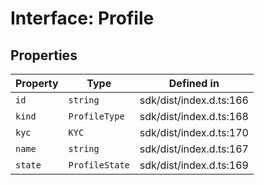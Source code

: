 # Interface: Profile

## Properties

| Property | Type | Defined in |
| ------ | ------ | ------ |
| `id` | `string` | sdk/dist/index.d.ts:166 |
| `kind` | `ProfileType` | sdk/dist/index.d.ts:168 |
| `kyc` | `KYC` | sdk/dist/index.d.ts:170 |
| `name` | `string` | sdk/dist/index.d.ts:167 |
| `state` | `ProfileState` | sdk/dist/index.d.ts:169 |
